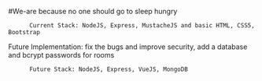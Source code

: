 #We-are because no one should go to sleep hungry

          Current Stack: NodeJS, Express, MustacheJS and basic HTML, CSS5, Bootstrap

Future Implementation: fix the bugs and improve security, add a database and bcrypt passwords for rooms

          Future Stack: NodeJS, Express, VueJS, MongoDB
